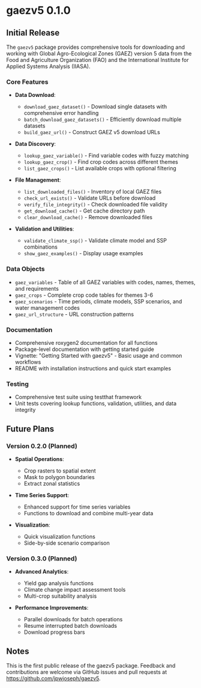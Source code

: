 # gaezv5 0.1.0

## Initial Release

The `gaezv5` package provides comprehensive tools for downloading and working with Global Agro-Ecological Zones (GAEZ) version 5 data from the Food and Agriculture Organization (FAO) and the International Institute for Applied Systems Analysis (IIASA).

### Core Features

* **Data Download**:
  - `download_gaez_dataset()` - Download single datasets with comprehensive error handling
  - `batch_download_gaez_datasets()` - Efficiently download multiple datasets
  - `build_gaez_url()` - Construct GAEZ v5 download URLs

* **Data Discovery**:
  - `lookup_gaez_variable()` - Find variable codes with fuzzy matching
  - `lookup_gaez_crop()` - Find crop codes across different themes
  - `list_gaez_crops()` - List available crops with optional filtering

* **File Management**:
  - `list_downloaded_files()` - Inventory of local GAEZ files
  - `check_url_exists()` - Validate URLs before download
  - `verify_file_integrity()` - Check downloaded file validity
  - `get_download_cache()` - Get cache directory path
  - `clear_download_cache()` - Remove downloaded files

* **Validation and Utilities**:
  - `validate_climate_ssp()` - Validate climate model and SSP combinations
  - `show_gaez_examples()` - Display usage examples

### Data Objects

* `gaez_variables` - Table of all GAEZ variables with codes, names, themes, and requirements
* `gaez_crops` - Complete crop code tables for themes 3-6
* `gaez_scenarios` - Time periods, climate models, SSP scenarios, and water management codes
* `gaez_url_structure` - URL construction patterns

### Documentation

* Comprehensive roxygen2 documentation for all functions
* Package-level documentation with getting started guide
* Vignette: "Getting Started with gaezv5" - Basic usage and common workflows
* README with installation instructions and quick start examples

### Testing

* Comprehensive test suite using testthat framework
* Unit tests covering lookup functions, validation, utilities, and data integrity

## Future Plans

### Version 0.2.0 (Planned)

* **Spatial Operations**:
  - Crop rasters to spatial extent
  - Mask to polygon boundaries
  - Extract zonal statistics

* **Time Series Support**:
  - Enhanced support for time series variables
  - Functions to download and combine multi-year data

* **Visualization**:
  - Quick visualization functions
  - Side-by-side scenario comparison

### Version 0.3.0 (Planned)

* **Advanced Analytics**:
  - Yield gap analysis functions
  - Climate change impact assessment tools
  - Multi-crop suitability analysis

* **Performance Improvements**:
  - Parallel downloads for batch operations
  - Resume interrupted batch downloads
  - Download progress bars

## Notes

This is the first public release of the gaezv5 package. Feedback and contributions are welcome via GitHub issues and pull requests at https://github.com/jpwjoseph/gaezv5.
